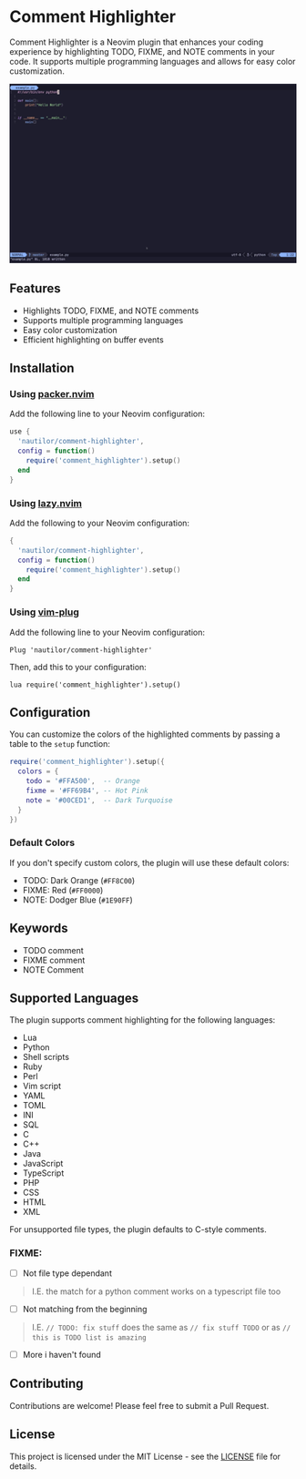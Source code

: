 # Comment Highlighter

Comment Highlighter is a Neovim plugin that enhances your coding experience by highlighting TODO, FIXME, and NOTE comments in your code. It supports multiple programming languages and allows for easy color customization.

[![demo](demo/demo.jpg)](demo/demo.mp4)

## Features

- Highlights TODO, FIXME, and NOTE comments
- Supports multiple programming languages
- Easy color customization
- Efficient highlighting on buffer events

## Installation

### Using [packer.nvim](https://github.com/wbthomason/packer.nvim)

Add the following line to your Neovim configuration:

```lua
use {
  'nautilor/comment-highlighter',
  config = function()
    require('comment_highlighter').setup()
  end
}
```

### Using [lazy.nvim](https://github.com/folke/lazy.nvim)

Add the following to your Neovim configuration:

```lua
{
  'nautilor/comment-highlighter',
  config = function()
    require('comment_highlighter').setup()
  end
}
```

### Using [vim-plug](https://github.com/junegunn/vim-plug)

Add the following line to your Neovim configuration:

```vim
Plug 'nautilor/comment-highlighter'
```

Then, add this to your configuration:

```vim
lua require('comment_highlighter').setup()
```

## Configuration

You can customize the colors of the highlighted comments by passing a table to the `setup` function:

```lua
require('comment_highlighter').setup({
  colors = {
    todo = '#FFA500',  -- Orange
    fixme = '#FF69B4', -- Hot Pink
    note = '#00CED1',  -- Dark Turquoise
  }
})
```

### Default Colors

If you don't specify custom colors, the plugin will use these default colors:

- TODO: Dark Orange (`#FF8C00`)
- FIXME: Red (`#FF0000`)
- NOTE: Dodger Blue (`#1E90FF`)

## Keywords
- TODO comment
- FIXME comment
- NOTE Comment


## Supported Languages

The plugin supports comment highlighting for the following languages:

- Lua
- Python
- Shell scripts
- Ruby
- Perl
- Vim script
- YAML
- TOML
- INI
- SQL
- C
- C++
- Java
- JavaScript
- TypeScript
- PHP
- CSS
- HTML
- XML

For unsupported file types, the plugin defaults to C-style comments.

### FIXME:

- [ ] Not file type dependant
> I.E. the match for a python comment works on a typescript file too
- [ ] Not matching from the beginning
> I.E. `// TODO: fix stuff` does the same as `// fix stuff TODO` or as `// this is TODO list is amazing `
- [ ] More i haven't found

## Contributing

Contributions are welcome! Please feel free to submit a Pull Request.

## License

This project is licensed under the MIT License - see the [LICENSE](LICENSE) file for details.
